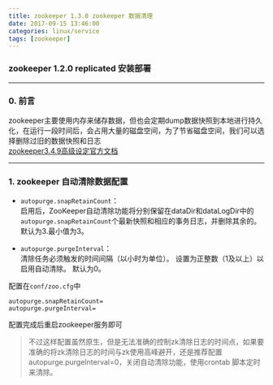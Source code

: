 ```yaml
---
title: zookeeper 1.3.0 zookeeper 数据清理
date: 2017-09-15 13:46:00
categories: linux/service
tags: [zookeeper]
---
```

### zookeeper 1.2.0 replicated 安装部署

---

### 0. 前言
zookeeper主要使用内存来储存数据，但也会定期dump数据快照到本地进行持久化，在运行一段时间后，会占用大量的磁盘空间，为了节省磁盘空间，我们可以选择删除过旧的数据快照和日志  
[zookeeper3.4.9高级设定官方文档](https://zookeeper.apache.org/doc/trunk/zookeeperAdmin.html#sc_advancedConfiguration)   

---

### 1. zookeeper 自动清除数据配置
- `autopurge.snapRetainCount`：  
启用后，ZooKeeper自动清除功能将分别保留在dataDir和dataLogDir中的`autopurge.snapRetainCount`个最新快照和相应的事务日志，并删除其余的。 默认为3.最小值为3。

- `autopurge.purgeInterval`：  
清除任务必须触发的时间间隔（以小时为单位）。 设置为正整数（1及以上）以启用自动清除。 默认为0。

配置在`conf/zoo.cfg`中
```
autopurge.snapRetainCount=
autopurge.purgeInterval=
```
配置完成后重启zookeeper服务即可

> 不过这样配置虽然原生，但是无法准确的控制zk清除日志的时间点，如果要准确的将zk清除日志的时间与zk使用高峰避开，还是推荐配置autopurge.purgeInterval=0，关闭自动清除功能，使用crontab 脚本定时来清除。
